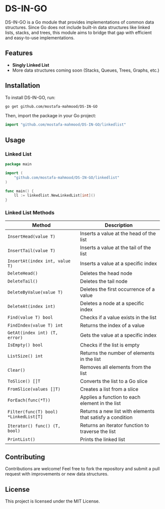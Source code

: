 # DS-IN-GO

DS-IN-GO is a Go module that provides implementations of common data structures. Since Go does not include built-in data structures like linked lists, stacks, and trees, this module aims to bridge that gap with efficient and easy-to-use implementations.

## Features

- **Singly Linked List**
- More data structures coming soon (Stacks, Queues, Trees, Graphs, etc.)

## Installation

To install DS-IN-GO, run:

```sh
go get github.com/mostafa-mahmood/DS-IN-GO
```

Then, import the package in your Go project:

```go
import "github.com/mostafa-mahmood/DS-IN-GO/linkedlist"
```

## Usage

### Linked List

```go
package main

import (
	"github.com/mostafa-mahmood/DS-IN-GO/linkedlist"
)

func main() {
	ll := linkedlist.NewLinkedList[int]()
}
```

### Linked List Methods

| Method | Description |
|--------|------------|
| `InsertHead(value T)` | Inserts a value at the head of the list |
| `InsertTail(value T)` | Inserts a value at the tail of the list |
| `InsertAt(index int, value T)` | Inserts a value at a specific index |
| `DeleteHead()` | Deletes the head node |
| `DeleteTail()` | Deletes the tail node |
| `DeleteByValue(value T)` | Deletes the first occurrence of a value |
| `DeleteAt(index int)` | Deletes a node at a specific index |
| `Find(value T) bool` | Checks if a value exists in the list |
| `FindIndex(value T) int` | Returns the index of a value |
| `GetAt(index int) (T, error)` | Gets the value at a specific index |
| `IsEmpty() bool` | Checks if the list is empty |
| `ListSize() int` | Returns the number of elements in the list |
| `Clear()` | Removes all elements from the list |
| `ToSlice() []T` | Converts the list to a Go slice |
| `FromSlice(values []T)` | Creates a list from a slice |
| `ForEach(func(*T))` | Applies a function to each element in the list |
| `Filter(func(T) bool) *LinkedList[T]` | Returns a new list with elements that satisfy a condition |
| `Iterator() func() (T, bool)` | Returns an iterator function to traverse the list |
| `PrintList()` | Prints the linked list |

## Contributing

Contributions are welcome! Feel free to fork the repository and submit a pull request with improvements or new data structures.

## License

This project is licensed under the MIT License.


